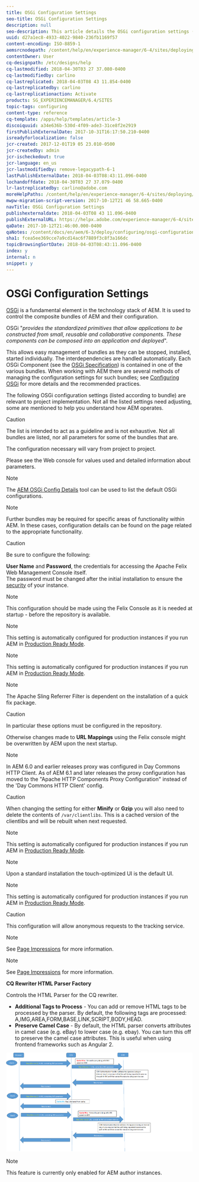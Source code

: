 ```yaml
---
title: OSGi Configuration Settings
seo-title: OSGi Configuration Settings
description: null
seo-description: This article details the OSGi configuration settings (listed according to bundle) that are relevant to project implementation. The list acts as a guideline and it is not exhaustive. 
uuid: d27a1ec8-4933-4022-9840-236fb1169f57
content-encoding: ISO-8859-1
aemsrcnodepath: /content/help/en/experience-manager/6-4/sites/deploying/using/osgi-configuration-settings
contentOwner: User
cq-designpath: /etc/designs/help
cq-lastmodified: 2018-04-30T03 27 37.080-0400
cq-lastmodifiedby: carlino
cq-lastreplicated: 2018-04-03T08 43 11.854-0400
cq-lastreplicatedby: carlino
cq-lastreplicationaction: Activate
products: SG_EXPERIENCEMANAGER/6.4/SITES
topic-tags: configuring
content-type: reference
cq-template: /apps/help/templates/article-3
discoiquuid: a34e636b-530d-4f09-ade3-31ce8f2e2919
firstPublishExternalDate: 2017-10-31T16:17:50.210-0400
isreadyforlocalization: false
jcr-created: 2017-12-01T19 05 23.010-0500
jcr-createdby: admin
jcr-ischeckedout: true
jcr-language: en_us
jcr-lastmodifiedby: remove-legacypath-6-1
lastPublishExternalDate: 2018-04-03T08:43:11.096-0400
lochandoffdate: 2018-04-30T03 27 37.079-0400
lr-lastreplicatedby: carlino@adobe.com
moreHelpPaths: /content/help/en/experience-manager/6-4/sites/deploying/morehelp/configuring;/content/help/en/experience-manager/6-4/sites/deploying/morehelp/configuring
mwpw-migration-script-version: 2017-10-12T21 46 58.665-0400
navTitle: OSGi Configuration Settings
publishexternaldate: 2018-04-03T08 43 11.096-0400
publishExternalURL: https://helpx.adobe.com/experience-manager/6-4/sites/deploying/using/osgi-configuration-settings.html
qaDate: 2017-10-12T21:46:00.000-0400
qaNotes: /content/docs/en/aem/6-3/deploy/configuring/osgi-configuration-settings
sha1: fcea5ee369cce7a9cd14ac6f7889f3c8f3a166dc
topicBrowsingSortDate: 2018-04-03T08:43:11.096-0400
index: y
internal: n
snippet: y
---
```


# OSGi Configuration Settings



<!-- 

Comment Type: remark
Last Modified By: Alva Ware-Bevacqui (alvawb)
Last Modified Date: 2017-11-30T05:42:16.104-0500

<p>There are broken links in this doc</p>

 -->

<!-- 

Comment Type: remark
Last Modified By: Alva Ware-Bevacqui (alvawb)
Last Modified Date: 2017-11-30T05:42:16.116-0500

<p>Lots of new Adobe CQ osgi configuration options in 5.6.1 (and probably 5.6). These are particular to all the new solutions:</p> 
<p>Media, Scene7, Soco, TagManager and damScene7</p> 
<p>We may need to include something at some point about these (or at least some of them).</p>

 -->

[OSGi](http://www.osgi.org/) is a fundamental element in the technology stack of AEM. It is used to control the composite bundles of AEM and their configuration.

OSGi "*provides the standardized primitives that allow applications to be constructed from small, reusable and collaborative components. These components can be composed into an application and deployed*".

This allows easy management of bundles as they can be stopped, installed, started individually. The interdependencies are handled automatically. Each OSGi Component (see the [OSGi Specification](http://www.osgi.org/Specifications/HomePage)) is contained in one of the various bundles. When working with AEM there are several methods of managing the configuration settings for such bundles; see [Configuring OSGi](configuring-osgi.md) for more details and the recommended practices.

The following OSGi configuration settings (listed according to bundle) are relevant to project implementation. Not all the listed settings need adjusting, some are mentioned to help you understand how AEM operates.

>[!CAUTION]
>
>The list is intended to act as a guideline and is not exhaustive. Not all bundles are listed, nor all parameters for some of the bundles that are.
>
>The configuration necessary will vary from project to project.
>
>Please see the Web console for values used and detailed information about parameters.

>[!NOTE]
>
>The [AEM OSGi Config Details](http://www.aemstuff.com/osgi.html) tool can be used to list the default OSGi configurations.

>[!NOTE]
>
>Further bundles may be required for specific areas of functionality within AEM. In these cases, configuration details can be found on the page related to the appropriate functionality.

<!-- 

Comment Type: remark
Last Modified By: Alison Heimoz (aheimoz)
Last Modified Date: 2017-11-30T05:42:16.182-0500

<p>This is no longer present - has it been removed or replaced (and if so to what)?<br /> </p>

 -->

<!-- 

Comment Type: remark
Last Modified By: Alison Heimoz (aheimoz)
Last Modified Date: 2017-11-30T05:42:16.206-0500

<p>This is no longer present - has it been removed or replaced (and if so to what)?<br /> </p>

 -->

<!-- 

Comment Type: remark
Last Modified By: Alison Heimoz (aheimoz)
Last Modified Date: 2017-11-30T05:42:16.230-0500

<p>This is no longer present - has it been removed or replaced (and if so to what)?<br /> </p>

 -->

<!-- 

Comment Type: draft

<note type="note"> 
 <p>This configuration should be made using the Felix Console as it is needed at startup - before the repository is available.<br /> </p> 
</note>

 -->

<!-- 

Comment Type: remark
Last Modified By: Alison Heimoz (aheimoz)
Last Modified Date: 2017-11-30T05:42:16.265-0500

<p>This is no longer present - has it been removed or replaced (and if so to what)?</p> 
<p>I suspect it's been deprecated, but just need to check...<br /> </p>

 -->

<!-- 

Comment Type: remark
Last Modified By: Alva Ware-Bevacqui (alvawb)
Last Modified Date: 2017-11-30T05:42:16.288-0500

<p>73 Adobe CQ configs</p> 
<p>2 Mac configs</p> 
<p>1 Adobe Octopus config</p> 
<p> </p>

 -->

>[!CAUTION]
>
>Be sure to configure the following:
>
>**User Name** and **Password**, the credentials for accessing the Apache Felix Web Management Console itself.  
>The password must be changed after the initial installation to ensure the [security](/content/docs/en/aem/6-3/deploy/security_checklist) of your instance.

>[!NOTE]
>
>This configuration should be made using the Felix Console as it is needed at startup - before the repository is available.

<!-- 

Comment Type: remark
Last Modified By: unknown unknown (ims-author-AAC0465A528DC04F0A490D44@AdobeID)
Last Modified Date: 2017-11-30T05:42:16.356-0500

<p>Not present with this name in 6.1 - to be verified if this config is handled by Apache Sling Thread Pool Configuration<br /> </p>

 -->

>[!NOTE]
>
>This setting is automatically configured for production instances if you run AEM in [Production Ready Mode](/content/help/en/experience-manager/6-4/sites/administering/using/production-ready).

>[!NOTE]
>
>This setting is automatically configured for production instances if you run AEM in [Production Ready Mode](/content/help/en/experience-manager/6-4/sites/administering/using/production-ready).

>[!NOTE]
>
>The Apache Sling Referrer Filter is dependent on the installation of a quick fix package.

>[!CAUTION]
>
>In particular these options must be configured in the repository.
>
>Otherwise changes made to **URL Mappings** using the Felix console might be overwritten by AEM upon the next startup.

<!-- 

Comment Type: remark
Last Modified By: unknown unknown (ims-author-AAC0465A528DC04F0A490D44@AdobeID)
Last Modified Date: 2017-11-30T05:42:16.576-0500

<p>Not present in 6.1</p>

 -->

>[!NOTE]
>
>In AEM 6.0 and earlier releases proxy was configured in Day Commons HTTP Client. As of AEM 6.1 and later releases the proxy configuration has moved to the "Apache HTTP Components Proxy Configuration" instead of the 'Day Commons HTTP Client' config.

>[!CAUTION]
>
>When changing the setting for either **Minify** or **Gzip** you will also need to delete the contents of `/var/clientlibs`. This is a cached version of the clientlibs and will be rebuilt when next requested.

>[!NOTE]
>
>This setting is automatically configured for production instances if you run AEM in [Production Ready Mode](/content/help/en/experience-manager/6-4/sites/administering/using/production-ready).

<!-- 

Comment Type: remark
Last Modified By: unknown unknown (ims-author-AAC0465A528DC04F0A490D44@AdobeID)
Last Modified Date: 2017-11-30T05:42:16.666-0500

<p>This is present in 6.1. See DOC-5647.</p>

 -->

<!-- 

Comment Type: remark
Last Modified By: Alison Heimoz (aheimoz)
Last Modified Date: 2017-11-30T05:42:16.697-0500

<p>how exactly do the above two (link checker service and task) interact? eg both have a scheduler period.<br /> </p>

 -->

<!-- 

Comment Type: remark
Last Modified By: Alison Heimoz (aheimoz)
Last Modified Date: 2017-11-30T05:42:16.729-0500

<p>Check this paragraph after 5.6 GA (still need to refer version nr and classic UI?)<br /> </p>

 -->

>[!NOTE]
>
>Upon a standard installation the touch-optimized UI is the default UI.

>[!NOTE]
>
>This setting is automatically configured for production instances if you run AEM in [Production Ready Mode](/content/help/en/experience-manager/6-4/sites/administering/using/production-ready).

<!-- 

Comment Type: remark
Last Modified By: unknown unknown (ims-author-AAC0465A528DC04F0A490D44@AdobeID)
Last Modified Date: 2017-11-30T05:42:16.830-0500

<p>Both the Link Checker Configurator and WCM Page Processor are present in 6.1.<br /> </p>

 -->

>[!CAUTION]
>
>This configuration will allow anonymous requests to the tracking service.

>[!NOTE]
>
>See [Page Impressions](configuring.md#EnablingPageImpressions) for more information.

>[!NOTE]
>
>See [Page Impressions](configuring.md#EnablingPageImpressions) for more information.

<!-- 

Comment Type: remark
Last Modified By: unknown unknown (ims-author-AAC0465A528DC04F0A490D44@AdobeID)
Last Modified Date: 2017-11-30T05:42:16.936-0500

<p>Not present in 6.1</p>

 -->

**CQ Rewriter HTML Parser Factory**

Controls the HTML Parser for the CQ rewriter.

* **Additional Tags to Process** - You can add or remove HTML tags to be processed by the parser. By default, the following tags are processed: A,IMG,AREA,FORM,BASE,LINK,SCRIPT,BODY,HEAD.
* **Preserve Camel Case** - By default, the HTML parser converts attributes in camel case (e.g. eBay) to lower case (e.g. ebay). You can turn this off to preserve the camel case attributes. This is useful when using frontend frameworks such as Angular 2.

![](assets/chlimage_1-127.png)

>[!NOTE]
>
>This feature is currently only enabled for AEM author instances.

